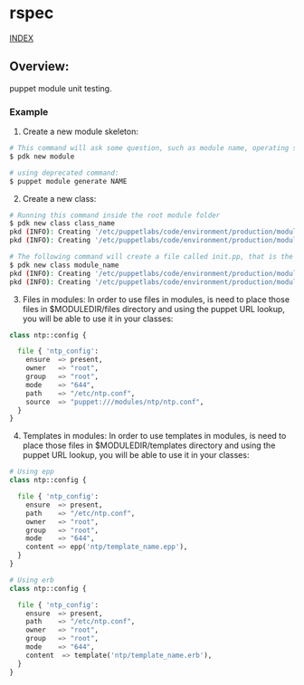 # rspec

[INDEX](../../README.md)

## Overview:
puppet module unit testing.

### Example

1. Create a new module skeleton:
```bash
# This command will ask some question, such as module name, operating system support, author, etc
$ pdk new module

# using deprecated command:
$ puppet module generate NAME
```

2. Create a new class:
```bash
# Running this command inside the root module folder
$ pdk new class class_name
pkd (INFO): Creating '/etc/puppetlabs/code/environment/production/modules/module_name/manifest/class_name.pp' from template.
pkd (INFO): Creating '/etc/puppetlabs/code/environment/production/modules/module_name/spec/classes/class_name_spec.rb' from template.

# The following command will create a file called init.pp, that is the main class directory for the module
$ pdk new class module_name
pkd (INFO): Creating '/etc/puppetlabs/code/environment/production/modules/module_name/manifest/init.pp' from template.
pkd (INFO): Creating '/etc/puppetlabs/code/environment/production/modules/module_name/spec/classes/init_spec.rb' from template.
```

3. Files in modules:
In order to use files in modules, is need to place those files in $MODULEDIR/files directory and using the puppet URL lookup, you will be able to use it in your classes:

```python
class ntp::config {

  file { 'ntp_config':
    ensure  => present,
    owner   => "root",
    group   => "root",
    mode    => "644",
    path    => "/etc/ntp.conf",
    source  => "puppet:///modules/ntp/ntp.conf",
  }
}

```

4. Templates in modules:
In order to use templates in modules, is need to place those files in $MODULEDIR/templates directory and using the puppet URL lookup, you will be able to use it in your classes:

```python
# Using epp
class ntp::config {

  file { 'ntp_config':
    ensure  => present,
    path    => "/etc/ntp.conf",
    owner   => "root",
    group   => "root",
    mode    => "644",
    content => epp('ntp/template_name.epp'),
  }
}

# Using erb
class ntp::config {

  file { 'ntp_config':
    ensure  => present,
    path    => "/etc/ntp.conf",
    owner   => "root",
    group   => "root",
    mode    => "644",
    content  => template('ntp/template_name.erb'),
  }
}


```